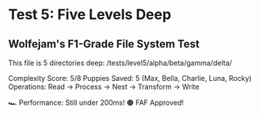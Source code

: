 # Test 5: Five Levels Deep
## Wolfejam's F1-Grade File System Test

This file is 5 directories deep:
/tests/level5/alpha/beta/gamma/delta/

Complexity Score: 5/8
Puppies Saved: 5 (Max, Bella, Charlie, Luna, Rocky)
Operations: Read → Process → Nest → Transform → Write

🏎️ Performance: Still under 200ms!
🟠 FAF Approved!